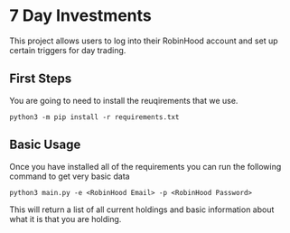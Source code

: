 # 7 Day Investments

This project allows users to log into their RobinHood account and set up certain triggers for day trading.

## First Steps

You are going to need to install the reuqirements that we use. 
```
python3 -m pip install -r requirements.txt

```

## Basic Usage

Once you have installed all of the requirements you can run the following command to get very basic data
```
python3 main.py -e <RobinHood Email> -p <RobinHood Password>
```
This will return a list of all current holdings and basic information about what it is that you are holding. 
